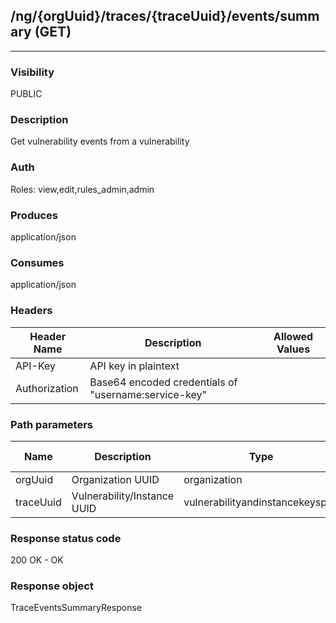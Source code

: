 ## /ng/{orgUuid}/traces/{traceUuid}/events/summary (GET)
---
### Visibility
PUBLIC
### Description
Get vulnerability events from a vulnerability
### Auth
Roles: view,edit,rules_admin,admin
### Produces
application/json
### Consumes
application/json
### Headers
| Header Name | Description | Allowed Values |
| ----------- | ----------- | ----------- |
| API-Key | API key in plaintext |  |
| Authorization | Base64 encoded credentials of &quot;username:service-key&quot; |  |
### Path parameters
| Name | Description | Type | Required | Allowed Values |
| ----------- | ----------- | ----------- | ----------- | ----------- |
| orgUuid | Organization UUID | organization | true | String |
| traceUuid | Vulnerability/Instance UUID | vulnerabilityandinstancekeyspair | true | String |
### Response status code
200 OK - OK
### Response object
TraceEventsSummaryResponse
